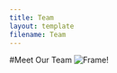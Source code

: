 ```yaml
---
title: Team
layout: template
filename: Team
--- 
```



#Meet Our Team
![Frame!](https://github.com/pmackle/EE-Emerge-2020-FourFace/blob/master/Documentation/Photos/team.png?raw=true)

